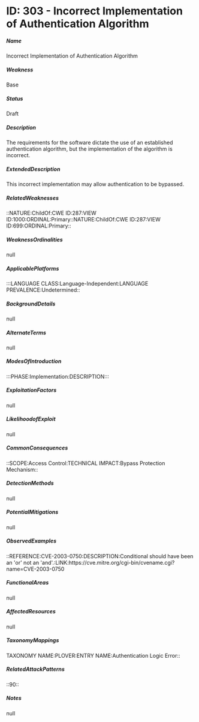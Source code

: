 # ID: 303 - Incorrect Implementation of Authentication Algorithm
<h5>Name</h5>Incorrect Implementation of Authentication Algorithm
<h5>Weakness</h5>Base
<h5>Status</h5>Draft
<h5>Description</h5>The requirements for the software dictate the use of an established authentication algorithm, but the implementation of the algorithm is incorrect.
<h5>ExtendedDescription</h5>This incorrect implementation may allow authentication to be bypassed.
<h5>RelatedWeaknesses</h5>::NATURE:ChildOf:CWE ID:287:VIEW ID:1000:ORDINAL:Primary::NATURE:ChildOf:CWE ID:287:VIEW ID:699:ORDINAL:Primary::
<h5>WeaknessOrdinalities</h5>null
<h5>ApplicablePlatforms</h5>:::LANGUAGE CLASS:Language-Independent:LANGUAGE PREVALENCE:Undetermined::
<h5>BackgroundDetails</h5>null
<h5>AlternateTerms</h5>null
<h5>ModesOfIntroduction</h5>:::PHASE:Implementation:DESCRIPTION:::
<h5>ExploitationFactors</h5>null
<h5>LikelihoodofExploit</h5>null
<h5>CommonConsequences</h5>::SCOPE:Access Control:TECHNICAL IMPACT:Bypass Protection Mechanism::
<h5>DetectionMethods</h5>null
<h5>PotentialMitigations</h5>null
<h5>ObservedExamples</h5>::REFERENCE:CVE-2003-0750:DESCRIPTION:Conditional should have been an 'or' not an 'and'.:LINK:https://cve.mitre.org/cgi-bin/cvename.cgi?name=CVE-2003-0750
<h5>FunctionalAreas</h5>null
<h5>AffectedResources</h5>null
<h5>TaxonomyMappings</h5>TAXONOMY NAME:PLOVER:ENTRY NAME:Authentication Logic Error::
<h5>RelatedAttackPatterns</h5>::90::
<h5>Notes</h5>null

